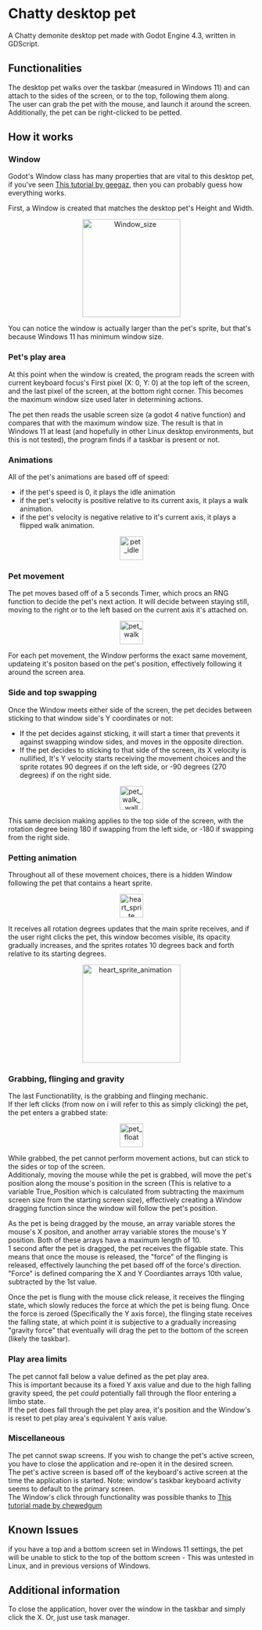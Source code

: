 # Chatty desktop pet
A Chatty demonite desktop pet made with Godot Engine 4.3, written in GDScript.

## Functionalities
The desktop pet walks over the taskbar (measured in Windows 11) and can attach to the sides of the screen, or to the top, following them along. <br>
The user can grab the pet with the mouse, and launch it around the screen.<br>
Additionally, the pet can be right-clicked to be petted.

## How it works

### Window
Godot's Window class has many properties that are vital to this desktop pet, if you've seen [This tutorial by geegaz](https://github.com/geegaz/Multiple-Windows-tutorial), then you can probably guess how everything works.

First, a Window is created that matches the desktop pet's Height and Width. <br>
<p align="center">
  <img width="200" src="https://github.com/user-attachments/assets/0f539f44-e875-41e6-9d00-bc0e1ef1821f" alt="Window_size">
</p>
You can notice the window is actually larger than the pet's sprite, but that's because Windows 11 has minimum window size. <br>

### Pet's play area
At this point when the window is created, the program reads the screen with current keyboard focus's First pixel (X: 0, Y: 0) at the top left of the screen, and the last pixel of the screen, at the bottom right corner. This becomes the maximum window size used later in determining actions. <br>

The pet then reads the usable screen size (a godot 4 native function) and compares that with the maximum window size. The result is that in Windows 11 at least (and hopefully in other Linux desktop environments, but this is not tested), the program finds if a taskbar is present or not.<br>

### Animations
All of the pet's animations are based off of speed: <br>
- if the pet's speed is 0, it plays the idle animation
- if the pet's velocity is positive relative to its current axis, it plays a walk animation.
- if the pet's velocity is negative relative to it's current axis, it plays a flipped walk animation. <br>
<p align="center">
    <img width="48" src="https://github.com/user-attachments/assets/b7a7b506-0a92-4ae4-a64e-bec12aab9bd8" alt="pet_idle">
</p>

### Pet movement
The pet moves based off of a 5 seconds Timer, which procs an RNG function to decide the pet's next action. It will decide between staying still, moving to the right or to the left based on the current axis it's attached on. <br>
<p align="center">
  <img width="48" src="https://github.com/user-attachments/assets/566f5e44-ee04-4416-9173-e2f156bdb2d4" alt="pet_walk">
</p>
For each pet movement, the Window performs the exact same movement, updateing it's positon based on the pet's position, effectively following it around the screen area.

### Side and top swapping
Once the Window meets either side of the screen, the pet decides between sticking to that window side's Y coordinates or not:<br>
- If the pet decides against sticking, it will start a timer that prevents it against swapping window sides, and moves in the opposite direction. <br>
- If the pet decides to sticking to that side of the screen, its X velocity is nullified, It's Y velocity starts receiving the movement choices and the sprite rotates 90 degrees if on the left side, or -90 degrees (270 degrees) if on the right side. <br>
<p align="center">
  <img width="48" src="https://github.com/user-attachments/assets/b73424da-1335-4beb-b555-78635adc0d46" alt="pet_walk_wall">
</p>
This same decision making applies to the top side of the screen, with the rotation degree being 180 if swapping from the left side, or -180 if swapping from the right side. <br>


### Petting animation
Throughout all of these movement choices, there is a hidden Window following the pet that contains a heart sprite.<br> 
<p align="center">
  <img width="48" src="https://github.com/user-attachments/assets/af83481e-91e1-44aa-b1e7-90363b5dc173" alt="heart_sprite">
</p>
It receives all rotation degrees updates that the main sprite receives, and if the user right clicks the pet, this window becomes visible, its opacity gradually increases, and the sprites rotates 10 degrees back and forth relative to its starting degrees. <br>
<p align="center">
  <img width="200" src="https://github.com/user-attachments/assets/5c257182-f1bd-4c0f-820b-c233c68ffb66" alt="heart_sprite_animation">
</p>

### Grabbing, flinging and gravity
The last Functionatility, is the grabbing and flinging mechanic. <br>
If ther left clicks (from now on i will refer to this as simply clicking) the pet, the pet enters a grabbed state: <br>
<p align="center">
  <img width="48" src="https://github.com/user-attachments/assets/662378b5-bbfb-4d5b-b57f-8468dcc8981b" alt="pet_float">
</p> 
While grabbed, the pet cannot perform movement actions, but can stick to the sides or top of the screen. <br>
Additionaly, moving the mouse while the pet is grabbed, will move the pet's position along the mouse's position in the screen (This is relative to a variable True_Position which is calculated from subtracting the maximum screen size from the starting screen size), effectively creating a Window dragging function since the window will follow the pet's position. <br>

As the pet is being dragged by the mouse, an array variable stores the mouse's X positon, and another array variable stores the mouse's Y position. Both of these arrays have a maximum length of 10. <br>
1 second after the pet is dragged, the pet receives the fligable state. This means that once the mouse is released, the "force" of the flinging is released, effectively launching the pet based off of the force's direction. <br>
"Force" is defined comparing the X and Y Coordiantes arrays 10th value, subtracted by the 1st value. <br>

Once the pet is flung with the mouse click release, it receives the flinging state, which slowly reduces the force at which the pet is being flung.  Once the force is zeroed (Specifically the Y axis force), the flinging state receives the falling state, at which point it is subjective to a gradually increasing "gravity force" that eventually will drag the pet to the bottom of the screen (likely the taskbar).

### Play area limits 
The pet cannot fall below a value defined as the pet play area.<br> 
This is important because its a fixed Y axis value and due to the high falling gravity speed, the pet *could* potentially fall through the floor entering a limbo state. <br>
If the pet does fall through the pet play area, it's position and the Window's is reset to pet play area's equivalent Y axis value. <br>


### Miscellaneous
The pet cannot swap screens. If you wish to change the pet's active screen, you have to close the application and re-open it in the desired screen.<br>
The pet's active screen is based off of the keyboard's active screen at the time the application is started. Note: window's taskbar keyboard activity seems to default to the primary screen. <br>
The Window's click through functionality was possible thanks to [This tutorial made by chewedgum](https://medium.com/@chewedgumah/godot-4-partially-clickthrough-window-with-transparent-background-3de637cdf95b) <br>


## Known Issues
if you have a top and a bottom screen set in Windows 11 settings, the pet will be unable to stick to the top of the bottom screen - This was untested in Linux, and in previous versions of Windows. <br>

## Additional information
To close the application, hover over the window in the taskbar and simply click the X. Or, just use task manager.

